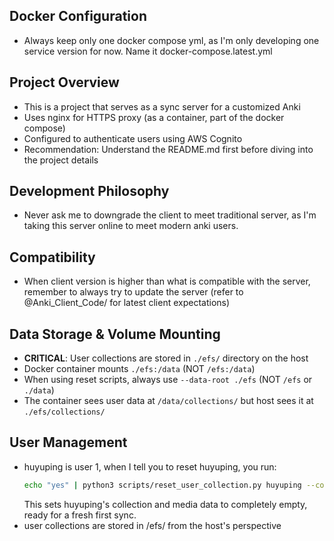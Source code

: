 ## Docker Configuration
- Always keep only one docker compose yml, as I'm only developing one service version for now. Name it docker-compose.latest.yml

## Project Overview
- This is a project that serves as a sync server for a customized Anki
- Uses nginx for HTTPS proxy (as a container, part of the docker compose)
- Configured to authenticate users using AWS Cognito
- Recommendation: Understand the README.md first before diving into the project details

## Development Philosophy
- Never ask me to downgrade the client to meet traditional server, as I'm taking this server online to meet modern anki users.

## Compatibility
- When client version is higher than what is compatible with the server, remember to always try to update the server (refer to @Anki_Client_Code/ for latest client expectations)

## Data Storage & Volume Mounting
- **CRITICAL**: User collections are stored in `./efs/` directory on the host
- Docker container mounts `./efs:/data` (NOT `/efs:/data`)
- When using reset scripts, always use `--data-root ./efs` (NOT `/efs` or `./data`)
- The container sees user data at `/data/collections/` but host sees it at `./efs/collections/`

## User Management
- huyuping is user 1, when I tell you to reset huyuping, you run:
  ```bash
  echo "yes" | python3 scripts/reset_user_collection.py huyuping --confirm --data-root ./efs
  ```
  This sets huyuping's collection and media data to completely empty, ready for a fresh first sync.
- user collections are stored in /efs/ from the host's perspective